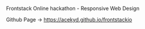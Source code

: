 Frontstack Online hackathon - Responsive Web Design

Github Page -> https://acekyd.github.io/frontstackio

